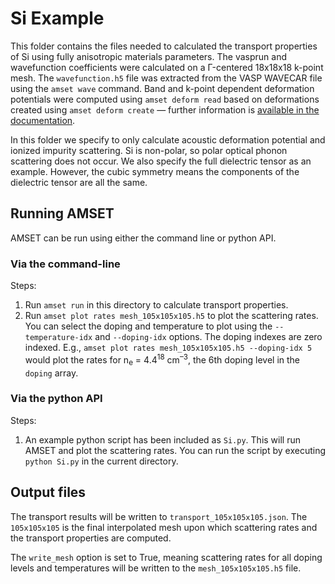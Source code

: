 # Si Example

This folder contains the files needed to calculated the transport properties of
Si using fully anisotropic materials parameters. The vasprun and wavefunction
coefficients were calculated on a Γ-centered 18x18x18 k-point mesh. The
`wavefunction.h5` file was extracted from the VASP WAVECAR file using the `amset wave`
command. Band and k-point dependent deformation potentials were computed using
`amset deform read` based on deformations created using `amset deform create` —
further information is [available in the documentation](https://hackingmaterials.lbl.gov/amset/).


In this folder we specify to only calculate acoustic deformation potential and
ionized impurity scattering. Si is non-polar, so polar optical phonon scattering does
not occur. We also specify the full dielectric tensor as an example. However, the cubic
symmetry means the components of the dielectric tensor are all the same.

## Running AMSET

AMSET can be run using either the command line or python API.

### Via the command-line

Steps:
1. Run `amset run` in this directory to calculate transport properties.
2. Run `amset plot rates mesh_105x105x105.h5` to plot the scattering rates. You can
   select the doping and temperature to plot using the `--temperature-idx` and
   `--doping-idx` options. The doping indexes are zero indexed. E.g.,
   `amset plot rates mesh_105x105x105.h5 --doping-idx 5` would plot the rates for
   n<sub>e</sub> = 4.4<sup>18</sup> cm<sup>–3</sup>, the 6th doping level in the
   `doping` array.

### Via the python API

Steps:
1. An example python script has been included as `Si.py`. This will run AMSET and plot
   the scattering rates. You can run the script by executing `python Si.py` in the
   current directory.

## Output files

The transport results will be written to `transport_105x105x105.json`. The `105x105x105`
is the final interpolated mesh upon which scattering rates and the transport properties
are computed.

The `write_mesh` option is set to True, meaning scattering rates for all doping levels
and temperatures will be written to the `mesh_105x105x105.h5` file.
